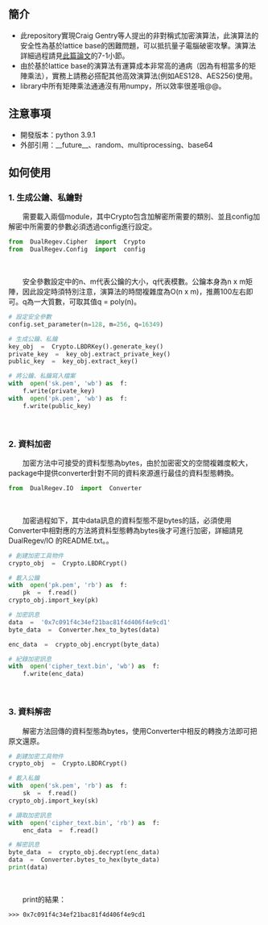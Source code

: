 
##  簡介
* 此repository實現Craig Gentry等人提出的非對稱式加密演算法，此演算法的安全性為基於lattice base的困難問題，可以抵抗量子電腦破密攻擊。演算法詳細過程請見[此篇論文](https://eprint.iacr.org/2007/432)的7-1小節。  
* 由於基於lattice base的演算法有運算成本非常高的通病（因為有相當多的矩陣乘法），實務上請務必搭配其他高效演算法(例如AES128、AES256)使用。
* library中所有矩陣乘法通通沒有用numpy，所以效率很差哦@@。

## 注意事項
* 開發版本：python 3.9.1
* 外部引用：\_\_future\_\_、random、multiprocessing、base64

## 如何使用

### 1. 生成公鑰、私鑰對
&emsp;&emsp;需要載入兩個module，其中Crypto包含加解密所需要的類別、並且config加解密中所需要的參數必須透過config進行設定。
```python
from  DualRegev.Cipher  import  Crypto
from  DualRegev.Config  import  config
```

<br>

&emsp;&emsp;安全參數設定中的n、m代表公鑰的大小，q代表模數。公鑰本身為n x m矩陣，因此設定時須特別注意，演算法的時間複雜度為O(n x m)，推薦100左右即可。q為一大質數，可取其值q = poly(n)。

```python
# 設定安全參數
config.set_parameter(n=128, m=256, q=16349)

# 生成公鑰、私鑰
key_obj  =  Crypto.LBDRKey().generate_key()
private_key  =  key_obj.extract_private_key()
public_key  =  key_obj.extract_key()

# 將公鑰、私鑰寫入檔案
with  open('sk.pem', 'wb') as  f:
	f.write(private_key)
with  open('pk.pem', 'wb') as  f:
	f.write(public_key)
```

<br>

### 2. 資料加密
 
&emsp;&emsp;加密方法中可接受的資料型態為bytes，由於加密密文的空間複雜度較大，package中提供converter針對不同的資料來源進行最佳的資料型態轉換。
 
```python
from  DualRegev.IO  import  Converter
```
<br>

&emsp;&emsp;加密過程如下，其中data訊息的資料型態不是bytes的話，必須使用Converter中相對應的方法將資料型態轉為bytes後才可進行加密，詳細請見 DualRegev/IO 的README.txt。。

```python
# 創建加密工具物件
crypto_obj  =  Crypto.LBDRCrypt() 

# 載入公鑰
with  open('pk.pem', 'rb') as  f:
	pk  =  f.read()
crypto_obj.import_key(pk)

# 加密訊息
data  =  '0x7c091f4c34ef21bac81f4d406f4e9cd1'
byte_data  =  Converter.hex_to_bytes(data)

enc_data  =  crypto_obj.encrypt(byte_data)

# 紀錄加密訊息
with  open('cipher_text.bin', 'wb') as  f:
	f.write(enc_data)
```
<br>

### 3. 資料解密
 
&emsp;&emsp;解密方法回傳的資料型態為bytes，使用Converter中相反的轉換方法即可把原文還原。
 
```python
# 創建加密工具物件
crypto_obj  =  Crypto.LBDRCrypt()

# 載入私鑰
with  open('sk.pem', 'rb') as  f:
	sk  =  f.read()
crypto_obj.import_key(sk)

# 讀取加密訊息
with  open('cipher_text.bin', 'rb') as  f:
	enc_data  =  f.read()

# 解密訊息
byte_data  =  crypto_obj.decrypt(enc_data)
data  =  Converter.bytes_to_hex(byte_data)
print(data)
```

<br>

&emsp;&emsp;print的結果：

```
>>> 0x7c091f4c34ef21bac81f4d406f4e9cd1
```
